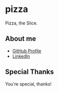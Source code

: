 # pizza
Pizza, the Slice.

## About me

* [GitHub Profile](https://github.com/twsheehan/)
* [LinkedIn](https://www.linkedin.com/in/thomaswsheehan/)

## Special Thanks

You're special, thanks!

